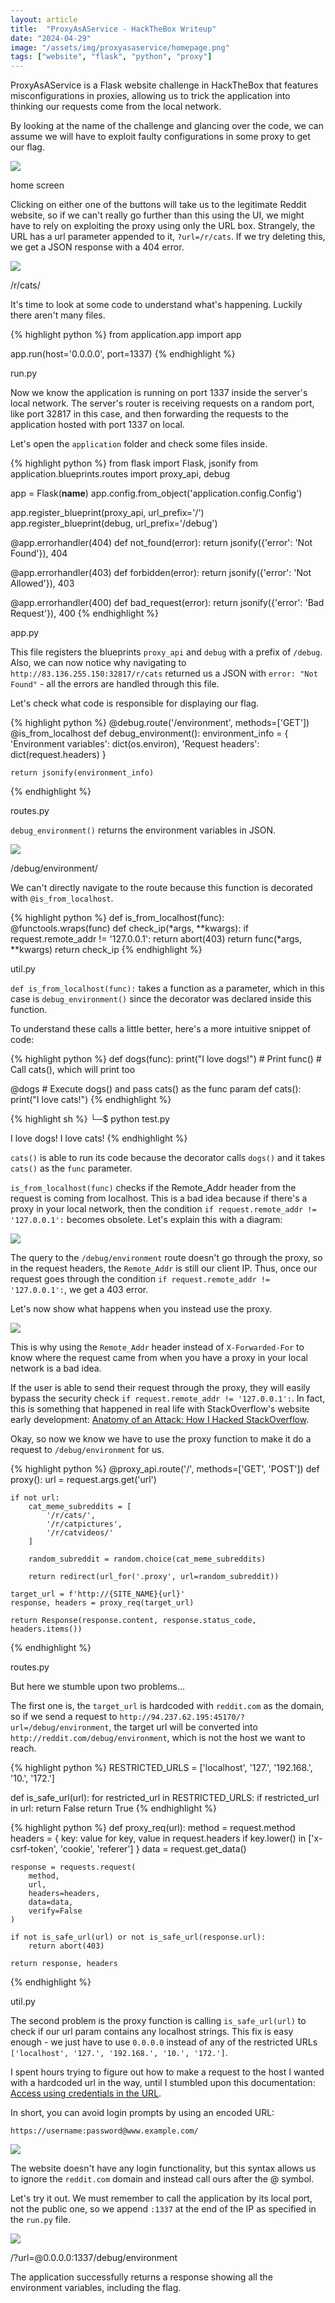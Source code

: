 ```yaml
---
layout: article
title:  "ProxyAsAService - HackTheBox Writeup"
date: "2024-04-29"
image: "/assets/img/proxyasaservice/homepage.png"
tags: ["website", "flask", "python", "proxy"]
---
```



ProxyAsAService is a Flask website challenge in HackTheBox that features misconfigurations in proxies, allowing us to trick the application into thinking our requests come from the local network.

By looking at the name of the challenge and glancing over the code, we can assume we will have to exploit faulty configurations in some proxy to get our flag.

<div class="article-image">
  <img src="/assets/img/proxyasaservice/homepage.png">
  <p>home screen</p>
</div>

Clicking on either one of the buttons will take us to the legitimate Reddit website, so if we can't really go further than this using the UI, we might have to rely on exploiting the proxy using only the URL box. Strangely, the URL has a url parameter appended to it, `?url=/r/cats`. If we try deleting this, we get a JSON response with a 404 error.

<div class="article-image">
  <img src="/assets/img/proxyasaservice/404error.png">
  <p>/r/cats/</p>
</div>

It's time to look at some code to understand what's happening. Luckily there aren't many files.

<div class="article-code">
  {% highlight python %}
from application.app import app
  
app.run(host='0.0.0.0', port=1337)
  {% endhighlight %}
  <p>run.py</p>
</div>

Now we know the application is running on port 1337 inside the server's local network. The server's router is receiving requests on a random port, like port 32817 in this case, and then forwarding the requests to the application hosted with port 1337 on local.

Let's open the `application` folder and check some files inside.

<div class="article-code">
{% highlight python %}
from flask import Flask, jsonify
from application.blueprints.routes import proxy_api, debug

app = Flask(__name__)
app.config.from_object('application.config.Config')

app.register_blueprint(proxy_api, url_prefix='/')
app.register_blueprint(debug, url_prefix='/debug')

@app.errorhandler(404)
def not_found(error):
    return jsonify({'error': 'Not Found'}), 404

@app.errorhandler(403)
def forbidden(error):
    return jsonify({'error': 'Not Allowed'}), 403

@app.errorhandler(400)
def bad_request(error):
    return jsonify({'error': 'Bad Request'}), 400
{% endhighlight %}
<p>app.py</p>
</div>

This file registers the blueprints `proxy_api` and `debug` with a prefix of `/debug`. Also, we can now notice why navigating to `http://83.136.255.150:32817/r/cats` returned us a JSON with `error: "Not Found"` - all the errors are handled through this file.

Let's check what code is responsible for displaying our flag.

<div class='article-code'>
{% highlight python %}
@debug.route('/environment', methods=['GET'])
@is_from_localhost
def debug_environment():
    environment_info = {
        'Environment variables': dict(os.environ),
        'Request headers': dict(request.headers)
    }

    return jsonify(environment_info)
{% endhighlight %}
    <p>routes.py</p>
</div>


`debug_environment()` returns the environment variables in JSON.

<div class="article-image">
  <img src="/assets/img/proxyasaservice/notallowed.png">
  <p>/debug/environment/</p>
</div>

We can't directly navigate to the route because this function is decorated with `@is_from_localhost`.

<div class='article-code'>
{% highlight python %}
def is_from_localhost(func):
    @functools.wraps(func)
    def check_ip(*args, **kwargs):
        if request.remote_addr != '127.0.0.1':
            return abort(403)
        return func(*args, **kwargs)
    return check_ip
{% endhighlight %}
    <p>util.py</p>
</div>

`def is_from_localhost(func):` takes a function as a parameter, which in this case is `debug_environment()` since the decorator was declared inside this function.

To understand these calls a little better, here's a more intuitive snippet of code:

<div class='article-code'>
{% highlight python %}
def dogs(func):
    print("I love dogs!") # Print
    func() # Call cats(), which will print too

@dogs # Execute dogs() and pass cats() as the func param
def cats():
    print("I love cats!")
{% endhighlight %}
</div>

<div class='article-code'>
{% highlight sh %}
└─$ python test.py

I love dogs!
I love cats!
{% endhighlight %}
</div>

`cats()` is able to run its code because the decorator calls `dogs()` and it takes `cats()` as the `func` parameter.

`is_from_localhost(func)` checks if the Remote_Addr header from the request is coming from localhost. This is a bad idea because if there's a proxy in your local network, then the condition `if request.remote_addr != '127.0.0.1':` becomes obsolete. Let's explain this with a diagram:

<div class="article-image">
  <img src="/assets/img/proxyasaservice/diagram.png">
</div>

The query to the `/debug/environment` route doesn't go through the proxy, so in the request headers, the `Remote_Addr` is still our client IP. Thus, once our request goes through the condition `if request.remote_addr != '127.0.0.1':`, we get a 403 error. 

Let's now show what happens when you instead use the proxy.

<div class="article-image">
  <img src="/assets/img/proxyasaservice/diagram2.png">
</div>

This is why using the `Remote_Addr` header instead of `X-Forwarded-For` to know where the request came from when you have a proxy in your local network is a bad idea.

If the user is able to send their request through the proxy, they will easily bypass the security check `if request.remote_addr != '127.0.0.1':`. In fact, this is something that happened in real life with StackOverflow's website early development: [Anatomy of an Attack: How I Hacked StackOverflow][StackOverflow].

Okay, so now we know we have to use the proxy function to make it do a request to `/debug/environment` for us.

<div class='article-code'>
{% highlight python %}
@proxy_api.route('/', methods=['GET', 'POST'])
def proxy():
    url = request.args.get('url')

    if not url:
        cat_meme_subreddits = [
            '/r/cats/',
            '/r/catpictures',
            '/r/catvideos/'
        ]

        random_subreddit = random.choice(cat_meme_subreddits)

        return redirect(url_for('.proxy', url=random_subreddit))
    
    target_url = f'http://{SITE_NAME}{url}'
    response, headers = proxy_req(target_url)

    return Response(response.content, response.status_code, headers.items())
{% endhighlight %}
<p>routes.py</p>
</div>

But here we stumble upon two problems...

The first one is, the `target_url` is hardcoded with `reddit.com` as the domain, so if we send a request to `http://94.237.62.195:45170/?url=/debug/environment`, the target url will be converted into `http://reddit.com/debug/environment`, which is not the host we want to reach.

<div class='article-code'>
{% highlight python %}
RESTRICTED_URLS = ['localhost', '127.', '192.168.', '10.', '172.']

def is_safe_url(url):
    for restricted_url in RESTRICTED_URLS:
        if restricted_url in url:
            return False
    return True
{% endhighlight %}
</div>

<div class='article-code'>
{% highlight python %}
def proxy_req(url):    
    method = request.method
    headers =  {
        key: value for key, value in request.headers if key.lower() in ['x-csrf-token', 'cookie', 'referer']
    }
    data = request.get_data()

    response = requests.request(
        method,
        url,
        headers=headers,
        data=data,
        verify=False
    )

    if not is_safe_url(url) or not is_safe_url(response.url):
        return abort(403)
    
    return response, headers
{% endhighlight %}
<p>util.py</p>
</div>

The second problem is the proxy function is calling `is_safe_url(url)` to check if our url param contains any localhost strings. This fix is easy enough - we just have to use `0.0.0.0` instead of any of the restricted URLs `['localhost', '127.', '192.168.', '10.', '172.']`.

I spent hours trying to figure out how to make a request to the host I wanted with a hardcoded url in the way, until I stumbled upon this documentation: [Access using credentials in the URL][Firefox].

In short, you can avoid login prompts by using an encoded URL:

`https://username:password@www.example.com/`

<div class="article-image">
  <img src="/assets/img/proxyasaservice/authentication.png">
</div>

The website doesn't have any login functionality, but this syntax allows us to ignore the `reddit.com` domain and instead call ours after the @ symbol.

Let's try it out. We must remember to call the application by its local port, not the public one, so we append `:1337` at the end of the IP as specified in the `run.py` file.

<div class="article-image">
  <img src="/assets/img/proxyasaservice/flag.png">
<p>/?url=@0.0.0.0:1337/debug/environment</p>
</div>

The application successfully returns a response showing all the environment variables, including the flag.


[Firefox]: https://developer.mozilla.org/en-US/docs/Web/HTTP/Authentication#access_using_credentials_in_the_url

[StackOverflow]: https://blog.ircmaxell.com/2012/11/anatomy-of-attack-how-i-hacked.html





































































